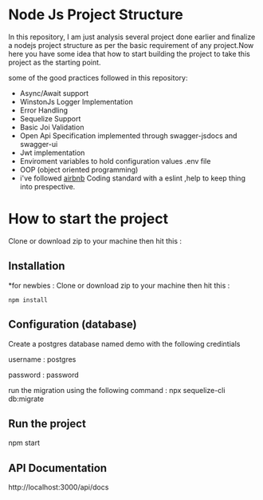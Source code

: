  # Node Js Project Structure
 
In this repository, I am just analysis several project done earlier and finalize a nodejs project structure as per the basic requirement of any project.Now here you have some idea that how to start building the project to take this project as the starting point.
 
 some of the good practices followed in this repository:
 - Async/Await support 
 - WinstonJs Logger Implementation
 - Error Handling
 - Sequelize Support 
 - Basic Joi Validation
 - Open Api Specification implemented through swagger-jsdocs and swagger-ui
 - Jwt implementation 
 - Enviroment variables to hold configuration values .env file
 - OOP (object oriented programming)
 - i've followed [airbnb](https://github.com/airbnb/javascript) Coding standard with a eslint ,help to keep thing into prespective.
 
 # How to start the project 
 
Clone or download zip to your machine then hit this :

## Installation
*for newbies : Clone or download zip to your machine then hit this :

	npm install

## Configuration (database)
 
 Create a postgres database named demo with the following credintials 
 
 username : postgres 
 
 password : password
 
 run the migration using the following command :
 npx sequelize-cli db:migrate
 
 ## Run the project
 npm start
 
 ## API Documentation 
 http://localhost:3000/api/docs
  
